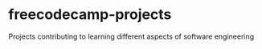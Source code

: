 # freecodecamp-projects
Projects contributing to learning different aspects of software engineering
